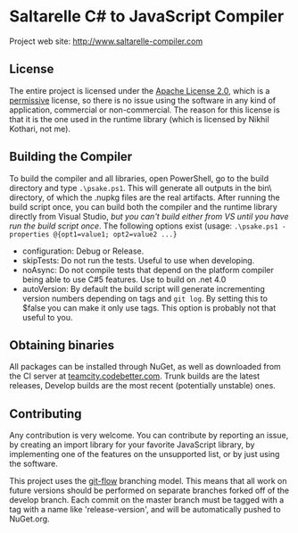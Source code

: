# Saltarelle C# to JavaScript Compiler #

Project web site: http://www.saltarelle-compiler.com

## License ##

The entire project is licensed under the [Apache License 2.0](http://www.apache.org/licenses/LICENSE-2.0.html), which is a [permissive](http://www.apache.org/foundation/license-faq.html#WhatDoesItMEAN) license, so there is no issue using the software in any kind of application, commercial or non-commercial. The reason for this license is that it is the one used in the runtime library (which is licensed by Nikhil Kothari, not me).

## Building the Compiler ##

To build the compiler and all libraries, open PowerShell, go to the build directory and type `.\psake.ps1`. This will generate all outputs in the bin\ directory, of which the .nupkg files are the real artifacts. After running the build script once, you can build both the compiler and the runtime library directly from Visual Studio, *but you can't build either from VS until you have run the build script once*.
The following options exist (usage: `.\psake.ps1 -properties @{opt1=value1; opt2=value2 ...}`

* configuration: Debug or Release.
* skipTests: Do not run the tests. Useful to use when developing.
* noAsync: Do not compile tests that depend on the platform compiler being able to use C#5 features. Use to build on .net 4.0
* autoVersion: By default the build script will generate incrementing version numbers depending on tags and `git log`. By setting this to $false you can make it only use tags. This option is probably not that useful to you.

## Obtaining binaries ##

All packages can be installed through NuGet, as well as downloaded from the CI server at [teamcity.codebetter.com](http://teamcity.codebetter.com/project.html?projectId=project234&tab=projectOverview). Trunk builds are the latest releases, Develop builds are the most recent (potentially unstable) ones.

## Contributing ##

Any contribution is very welcome. You can contribute by reporting an issue, by creating an import library for your favorite JavaScript library, by implementing one of the features on the unsupported list, or by just using the software.

This project uses the [git-flow](http://nvie.com/posts/a-successful-git-branching-model/) branching model. This means that all work on future versions should be performed on separate branches forked off of the develop branch. Each commit on the master branch must be tagged with a tag with a name like 'release-version', and will be automatically pushed to NuGet.org.
